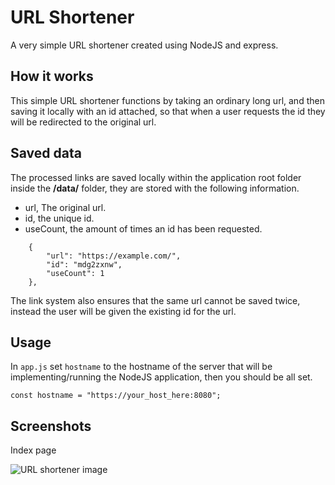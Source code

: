 # URL Shortener
A very simple URL shortener created using NodeJS and express.

## How it works
This simple URL shortener functions by taking an ordinary long url,
and then saving it locally with an id attached, so that when a user requests the id they will be redirected to the original url.

## Saved data
The processed links are saved locally within the application root folder inside the **/data/** folder, they are stored with the following information.

- url, The original url.
- id, the unique id.
- useCount, the amount of times an id has been requested.

```
    {
        "url": "https://example.com/",
        "id": "mdg2zxnw",
        "useCount": 1
    },
```
The link system also ensures that the same url cannot be saved twice, instead the user will be given the existing id for the url.

## Usage
In ```app.js``` set ```hostname``` to the hostname of the server that will be implementing/running
the NodeJS application, then you should be all set.

```
const hostname = "https://your_host_here:8080";
```

## Screenshots
Index page

![URL shortener image](https://i.imgur.com/UI7wF0n.png)
